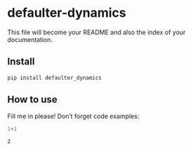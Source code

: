 # defaulter-dynamics

<!-- WARNING: THIS FILE WAS AUTOGENERATED! DO NOT EDIT! -->

This file will become your README and also the index of your
documentation.

## Install

``` sh
pip install defaulter_dynamics
```

## How to use

Fill me in please! Don’t forget code examples:

``` python
1+1
```

    2

